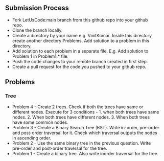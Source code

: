 ## Submission Process

* Fork LetUsCode:main branch from this github repo into your github repo.
* Clone the branch locally.
* Create a directory by your name e.g. VinitKumar. Inside this directory create another directory Problems. Add solution to a problem in this directory.
* Add solution to each problem in a separate file. E.g. Add solution to Problem 1 in Problem1.* file.
* Push the code changes to your remote branch created in first step.
* Create a pull request for the code you pushed to your github repo.


## Problems
### Tree
* Problem 4 - Create 2 trees. Check if both the trees have same or different nodes. Execute for 3 conditions - 1. when both trees have same nodes. 2. When both trees have different nodes. 3. When both trees have some common nodes.
* Problem 3 - Create a Binary Search Tree (BST). Write in-order, pre-order and post-order traversal for it. Check which traversal outputs the nodes in ascending order.
* Problem 2 - Use the same binary tree in the previous question. Write pre-order and post-order traversal for the tree.
* Problem 1 - Create a binary tree. Also write inorder traversal for the tree.
